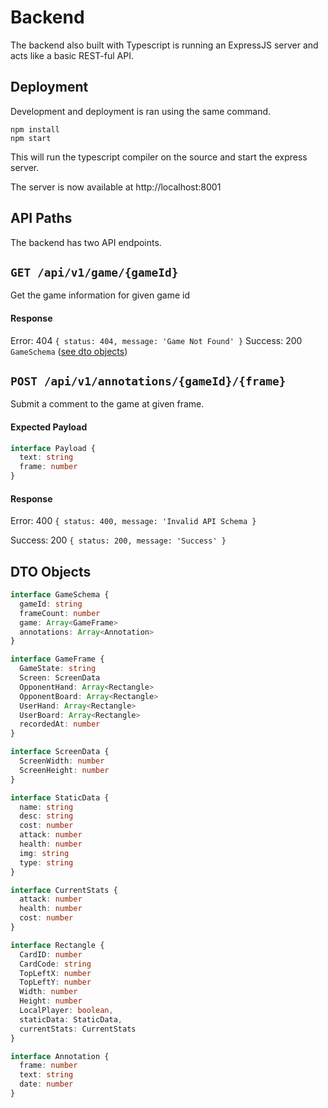 # Backend

The backend also built with Typescript is running an ExpressJS server and acts like a basic REST-ful API.

## Deployment

Development and deployment is ran using the same command.

```
npm install
npm start
```

This will run the typescript compiler on the source and start the express server.

The server is now available at http://localhost:8001

## API Paths

The backend has two API endpoints.

## `GET /api/v1/game/{gameId}`

Get the game information for given game id

#### Response

Error: 404 `{ status: 404, message: 'Game Not Found' }`
Success: 200 `GameSchema` ([see dto objects](#dto-objects))

## `POST /api/v1/annotations/{gameId}/{frame}`

Submit a comment to the game at given frame.

#### Expected Payload

```typescript 
interface Payload {
  text: string
  frame: number
}
```

#### Response

Error: 400 `{ status: 400, message: 'Invalid API Schema }`

Success: 200 `{ status: 200, message: 'Success' }`

## DTO Objects

```typescript
interface GameSchema {
  gameId: string
  frameCount: number
  game: Array<GameFrame>
  annotations: Array<Annotation>
}
```

```typescript
interface GameFrame {
  GameState: string
  Screen: ScreenData
  OpponentHand: Array<Rectangle>
  OpponentBoard: Array<Rectangle>
  UserHand: Array<Rectangle>
  UserBoard: Array<Rectangle>
  recordedAt: number
}
```

```typescript
interface ScreenData {
  ScreenWidth: number
  ScreenHeight: number
}
```

```typescript
interface StaticData {
  name: string
  desc: string
  cost: number
  attack: number
  health: number
  img: string
  type: string
}
```

```typescript
interface CurrentStats {
  attack: number
  health: number
  cost: number
}
```

```typescript
interface Rectangle {
  CardID: number
  CardCode: string
  TopLeftX: number
  TopLeftY: number
  Width: number
  Height: number
  LocalPlayer: boolean,
  staticData: StaticData,
  currentStats: CurrentStats
}
```

```typescript
interface Annotation {
  frame: number
  text: string
  date: number
}
```